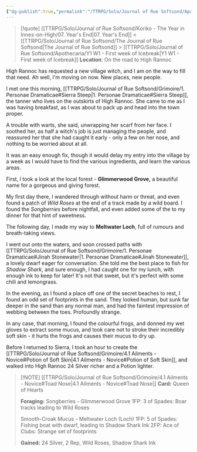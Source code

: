 ```yaml
---
{"dg-publish":true,"permalink":"/TTRPG/Solo/Journal of Rue Softsond/Apothecaria/Y0 W1 - The last week of Frostbite/"}
---
```


> [!quote] [[TTRPG/Solo/Journal of Rue Softsond/Koriko - The Year in Innes-on-High/07. Year's End\|07. Year's End]] < [[TTRPG/Solo/Journal of Rue Softsond/The Journal of Rue Softsond\|The Journal of Rue Softsond]] > [[TTRPG/Solo/Journal of Rue Softsond/Apothecaria/Y1 W1 - First week of Icebreak\|Y1 W1 - First week of Icebreak]]
> **Location**: On the road to High Rannoc

High Rannoc has requested a new village witch, and I am on the way to fill that need. Ah well, I'm moving on now. New places, new people.

I met one this morning, [[TTRPG/Solo/Journal of Rue Softsond/Grimoire/1. Personae Dramaticae#Sierra Steep\|1. Personae Dramaticae#Sierra Steep]], the tanner who lives on the outskirts of High Rannoc. She came to me as I was having breakfast, as I was about to pack up and head into the town proper.

A trouble with warts, she said, unwrapping her scarf from her face.
I soothed her, as half a witch's job is just managing the people, and reassured her that she had caught it early - only a few on her nose, and nothing to be worried about at all.

It was an easy enough fix, though it would delay my entry into the village by a week as I would have to find the various ingredients, and learn the various areas.

First, I took a look at the local forest - **Glimmerwood Grove,** a beautiful name for a gorgeous and giving forest.

My first day there, I wandered through without harm or threat, and even found a patch of *Wild Roses* at the end of a track made by a wild board. I found the *Songberries* before nightfall, and even added some of the to my dinner for that hint of sweetness.

The following day, I made my way to **Meltwater Loch**, full of rumours and breath-taking views. 

I went out onto the waters, and soon crossed paths with [[TTRPG/Solo/Journal of Rue Softsond/Grimoire/1. Personae Dramaticae#Jinah Stonewater\|1. Personae Dramaticae#Jinah Stonewater]], a lovely dwarf eager for conversation. She told me the best place to fish for *Shadow Shark*, and sure enough, I had caught one for my lunch, with enough ink to keep for later! It's not that sweet, but it's perfect with some chili and lemongrass.

In the evening, as I found a place off one of the secret beaches to rest, I found an odd set of footprints in the sand. They looked human, but sunk far deeper in the sand than any normal man, and had the faintest impression of webbing between the toes. Profoundly strange.

In any case, that morning, I found the colourful frogs, and donned my wet gloves to extract some mucus, and took care not to stroke their incredibly soft skin - it hurts the frogs and causes their mucus to dry up.

Before I returned to Sierra, I took an hour to create the [[TTRPG/Solo/Journal of Rue Softsond/Grimoire/4.1 Ailments - Novice#Potion of Soft Skin\|4.1 Ailments - Novice#Potion of Soft Skin]], and walked into High Rannoc 24 Silver richer and a Potion lighter.

> [!NOTE] [[TTRPG/Solo/Journal of Rue Softsond/Grimoire/4.1 Ailments - Novice#Toad Nose\|4.1 Ailments - Novice#Toad Nose]]
> **Card:** Queen of Hearts
> 
> **Foraging:**
> Songberries - Glimmerwood Grove
> 1FP: 3 of Spades: Boar tracks leading to Wild Roses
> 
> Smooth-Croak Mucus - Meltwater Loch (Loch)
> 1FP: 5 of Spades: Fishing boat with dwarf, leading to Shadow Shark Ink
> 2FP: Ace of Clubs: Strange set of footprints
> 
> **Gained:** 24 Silver, 2 Rep, Wild Roses, Shadow Shark Ink
